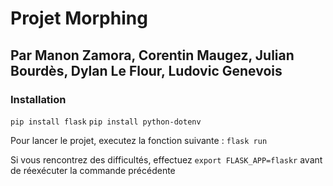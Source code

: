 # Projet Morphing

## Par Manon Zamora, Corentin Maugez, Julian Bourdès, Dylan Le Flour, Ludovic Genevois

### Installation
`pip install flask`
`pip install python-dotenv`

Pour lancer le projet, executez la fonction suivante :
``flask run``

Si vous rencontrez des difficultés, effectuez `export FLASK_APP=flaskr` avant de réexécuter la commande précédente